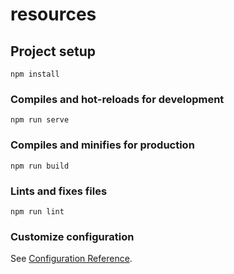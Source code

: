 # resources

## Project setup
```
npm install
```

### Compiles and hot-reloads for development
```
npm run serve
```
 
### Compiles and minifies for production
```
npm run build
```

### Lints and fixes files
```
npm run lint
```

### Customize configuration
See [Configuration Reference](https://cli.vuejs.org/config/).

